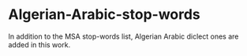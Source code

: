 # Algerian-Arabic-stop-words
In addition to the MSA stop-words list, Algerian Arabic diclect ones are added in this work.
